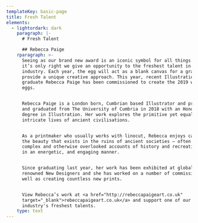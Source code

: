 ```yaml
---
templateKey: basic-page
title: Fresh Talent
elements:
  - lightordark: dark
    paragraph: |-
      # Fresh Talent

      ## Rebecca Paige
    rparagraph: >-
      Seeing as our brand new award is an iconic symbol for all things Fresh,
      it’s only right we give an opportunity to the freshest talent in our
      industry. Each year, the egg will act as a blank canvas for a graduate to
      provide a unique creative approach. This year, recent Illustration
      graduate Rebecca Paige has been commissioned to create the 2019 winning
      eggs. 


      Rebecca Paige is a London born, Cumbrian based Illustrator and printmaker
      and graduated from The University of Cumbria in 2018 with an Honours
      degree in Illustration. Her work explores the primitive yet equally
      intricate lives of ancient civilisations. 


      As a printmaker who usually works with linocut, Rebecca enjoys capturing
      the beauty that exists in the ruins of ancient societies – often taking
      complex and otherwise overlooked accounts of history and recreating them
      in an energetic, and engaging manner. 


      Since graduating last year, her work has been exhibited at globally
      renowned New Designers and she has worked on a number of commissions, as
      well as creating countless new prints.


      View Rebecca’s work at <a href="http://rebeccapaigeart.co.uk"
      target="_blank">rebeccapaigeart.co.uk</a> and support one of our
      industry's freshest talents.
    type: text
---
```


